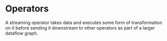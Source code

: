 # Operators

A streaming operator takes data and executes some form of transformation on it before
sending it downstream to other operators as part of a larger dataflow graph.
